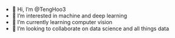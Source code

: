 - 👋 Hi, I’m @TengHoo3
- 👀 I’m interested in machine and deep learning
- 🌱 I’m currently learning computer vision
- 💞️ I’m looking to collaborate on data science and all things data

<!---
TengHoo3/TengHoo3 is a ✨ special ✨ repository because its `README.md` (this file) appears on your GitHub profile.
You can click the Preview link to take a look at your changes.
--->
